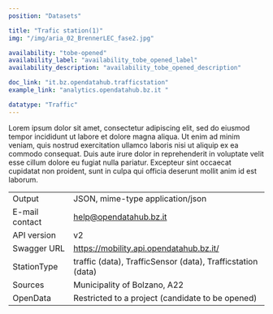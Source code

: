 ```yaml
---
position: "Datasets"

title: "Trafic station(1)"
img: "/img/aria_02_BrennerLEC_fase2.jpg"

availability: "tobe-opened"
availability_label: "availability_tobe_opened_label"
availability_description: "availability_tobe_opened_description"

doc_link: "it.bz.opendatahub.trafficstation"
example_link: "analytics.opendatahub.bz.it "

datatype: "Traffic"
---
```


Lorem ipsum dolor sit amet, consectetur adipiscing elit, sed do eiusmod tempor incididunt ut labore et dolore magna aliqua. Ut enim ad minim veniam, quis nostrud exercitation ullamco laboris nisi ut aliquip ex ea commodo consequat. Duis aute irure dolor in reprehenderit in voluptate velit esse cillum dolore eu fugiat nulla pariatur. Excepteur sint occaecat cupidatat non proident, sunt in culpa qui officia deserunt mollit anim id est laborum.

|                |                                                             |
| :------------- | ----------------------------------------------------------- |
| Output         | JSON, mime-type application/json                            |
| E-mail contact | help@opendatahub.bz.it                                      |
| API version    | v2                                                          |
| Swagger URL    | https://mobility.api.opendatahub.bz.it/                     |
| StationType    | traffic (data), TrafficSensor (data), Trafficstation (data) |
| Sources        | Municipality of Bolzano, A22                                |
| OpenData       | Restricted to a project (candidate to be opened)            |
